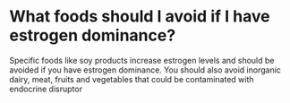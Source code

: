 # What foods should I avoid if I have estrogen dominance?

Specific foods like soy products increase estrogen levels and should be avoided if you have estrogen dominance. You should also avoid inorganic dairy, meat, fruits and vegetables that could be contaminated with endocrine disruptor